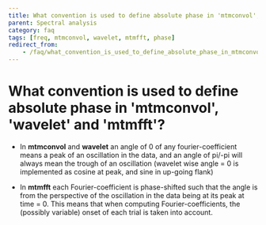 ```yaml
---
title: What convention is used to define absolute phase in 'mtmconvol', 'wavelet' and 'mtmfft'?
parent: Spectral analysis
category: faq
tags: [freq, mtmconvol, wavelet, mtmfft, phase]
redirect_from:
    - /faq/what_convention_is_used_to_define_absolute_phase_in_mtmconvol_wavelet_and_mtmfft/
---
```


# What convention is used to define absolute phase in 'mtmconvol', 'wavelet' and 'mtmfft'?

- In **mtmconvol** and **wavelet** an angle of 0 of any fourier-coefficient means a peak of an oscillation in the data, and an angle of pi/-pi will always mean the trough of an oscillation (wavelet wise angle = 0 is implemented as cosine at peak, and sine in up-going flank)

- In **mtmfft** each Fourier-coefficient is phase-shifted such that the angle is from the perspective of the oscillation in the data being at its peak at time = 0. This means that when computing Fourier-coefficients, the (possibly variable) onset of each trial is taken into account.
